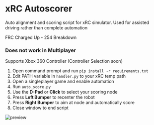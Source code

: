 # xRC Autoscorer
Auto alignment and scoring script for xRC simulator. Used for assisted driving rather than complete automation

FRC Charged Up - 254 Breakdown

### Does not work in Multiplayer

Supports Xbox 360 Controller (Controller Selection soon)

1. Open command prompt and run `pip install -r requirements.txt`
2. Edit PATH variable in `handler.py` to your xRC temp path
3. Open a singleplayer game and enable automation
4. Run `auto_score.py`
5. Use the **D-Pad** or **Click** to select your scoring node
6. Press **Left Bumper** to recenter the robot
7. Press **Right Bumper** to aim at node and automatically score
8. Close window to end script

![preview](https://github.com/denyahnov/xrc-autoscore/assets/60083582/a08da397-5fa5-4906-a23f-68507e4a01ba)
